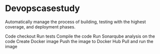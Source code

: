 # Devopscasestudy


Automatically manage the process of building, testing with the highest coverage, and deployment phases.

Code checkout
Run tests
Compile the code
Run Sonarqube analysis on the code
Create Docker image
Push the image to Docker Hub
Pull and run the image

